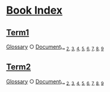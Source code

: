 # [Book Index](#book-index)

## [Term1](#term1)

[Glossary][1] ○ [Document][2]<sub>↳ [2][3], [3][4], [4][5], [5][6], [6][7], [7][8], [8][9], [9][10]</sub>

## [Term2](#term2)

[Glossary][11] ○ [Document][2]<sub>↳ [2][3], [3][4], [4][5], [5][6], [6][7], [7][8], [8][9], [9][10]</sub>

[1]: ./glossary.md#term1 "Term1 description."

[2]: ./document-terms.md#document

[3]: ./document-terms.md#heading-2-depth-2 "Heading 2 Depth 2"

[4]: ./document-terms.md#heading-3-depth-3 "Heading 3 Depth 3"

[5]: ./document-terms.md#heading-4-depth-4 "Heading 4 Depth 4"

[6]: ./document-terms.md#heading-5-depth-3 "Heading 5 Depth 3"

[7]: ./document-terms.md#heading-6-depth-2 "Heading 6 Depth 2"

[8]: ./document-terms.md#heading-7-depth-3 "Heading 7 Depth 3"

[9]: ./document-terms.md#heading-8-depth-6 "Heading 8 Depth 6"

[10]: ./document-terms.md#heading-9-depth-2 "Heading 9 Depth 2"

[11]: ./glossary.md#term2 "Term2 description."
